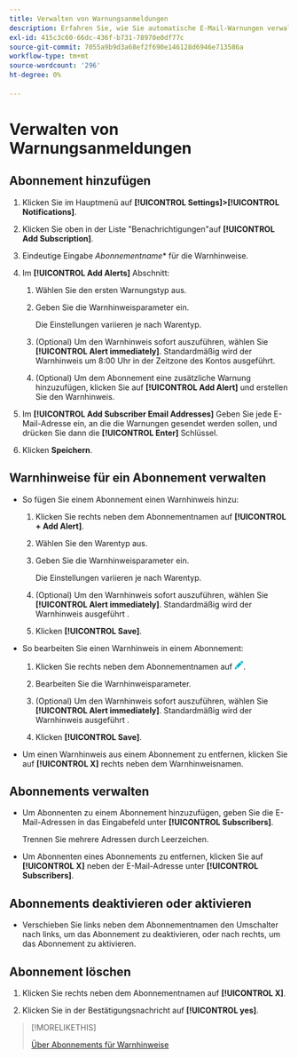 ```yaml
---
title: Verwalten von Warnungsanmeldungen
description: Erfahren Sie, wie Sie automatische E-Mail-Warnungen verwalten.
exl-id: 415c3c60-66dc-436f-b731-78970e0df77c
source-git-commit: 7055a9b9d3a68ef2f690e146128d6946e713586a
workflow-type: tm+mt
source-wordcount: '296'
ht-degree: 0%

---
```


# Verwalten von Warnungsanmeldungen

## Abonnement hinzufügen

1. Klicken Sie im Hauptmenü auf **[!UICONTROL Settings]>[!UICONTROL Notifications]**.

1. Klicken Sie oben in der Liste &quot;Benachrichtigungen&quot;auf **[!UICONTROL Add Subscription]**.

1. Eindeutige Eingabe *Abonnementname** für die Warnhinweise.

1. Im **[!UICONTROL Add Alerts]** Abschnitt:

   1. Wählen Sie den ersten Warnungstyp aus.

   1. Geben Sie die Warnhinweisparameter ein.

      Die Einstellungen variieren je nach Warentyp.

   1. (Optional) Um den Warnhinweis sofort auszuführen, wählen Sie **[!UICONTROL Alert immediately]**. Standardmäßig wird der Warnhinweis um 8:00 Uhr in der Zeitzone des Kontos ausgeführt.

   1. (Optional) Um dem Abonnement eine zusätzliche Warnung hinzuzufügen, klicken Sie auf **[!UICONTROL Add Alert]** und erstellen Sie den Warnhinweis.

1. Im **[!UICONTROL Add Subscriber Email Addresses]** Geben Sie jede E-Mail-Adresse ein, an die die Warnungen gesendet werden sollen, und drücken Sie dann die **[!UICONTROL Enter]** Schlüssel.

1. Klicken **Speichern**.

## Warnhinweise für ein Abonnement verwalten

* So fügen Sie einem Abonnement einen Warnhinweis hinzu:

   1. Klicken Sie rechts neben dem Abonnementnamen auf **[!UICONTROL + Add Alert]**.

   1. Wählen Sie den Warentyp aus.

   1. Geben Sie die Warnhinweisparameter ein.

      Die Einstellungen variieren je nach Warentyp.

   1. (Optional) Um den Warnhinweis sofort auszuführen, wählen Sie **[!UICONTROL Alert immediately]**. Standardmäßig wird der Warnhinweis ausgeführt <!-- at what time? -->.

   1. Klicken **[!UICONTROL Save]**.

* So bearbeiten Sie einen Warnhinweis in einem Abonnement:

   1. Klicken Sie rechts neben dem Abonnementnamen auf ![Bearbeiten](/help/dsp/assets/edit.png).

   1. Bearbeiten Sie die Warnhinweisparameter.

   1. (Optional) Um den Warnhinweis sofort auszuführen, wählen Sie **[!UICONTROL Alert immediately]**. Standardmäßig wird der Warnhinweis ausgeführt <!-- at what time? -->.

   1. Klicken **[!UICONTROL Save]**.

* Um einen Warnhinweis aus einem Abonnement zu entfernen, klicken Sie auf **[!UICONTROL X]** rechts neben dem Warnhinweisnamen.

## Abonnements verwalten

* Um Abonnenten zu einem Abonnement hinzuzufügen, geben Sie die E-Mail-Adressen in das Eingabefeld unter **[!UICONTROL Subscribers]**.

   Trennen Sie mehrere Adressen durch Leerzeichen.

* Um Abonnenten eines Abonnements zu entfernen, klicken Sie auf **[!UICONTROL X]** neben der E-Mail-Adresse unter **[!UICONTROL Subscribers]**.

## Abonnements deaktivieren oder aktivieren

* Verschieben Sie links neben dem Abonnementnamen den Umschalter nach links, um das Abonnement zu deaktivieren, oder nach rechts, um das Abonnement zu aktivieren.

## Abonnement löschen

1. Klicken Sie rechts neben dem Abonnementnamen auf **[!UICONTROL X]**.

1. Klicken Sie in der Bestätigungsnachricht auf **[!UICONTROL yes]**.

>[!MORELIKETHIS]
>
>[Über Abonnements für Warnhinweise](alerts-about.md)
